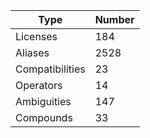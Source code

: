 
|Type            | Number |
|----------------|--------|
|Licenses        | 184    |
|Aliases         | 2528     |
|Compatibilities | 23     |
|Operators       | 14   |
|Ambiguities     | 147 |
|Compounds       | 33   |
